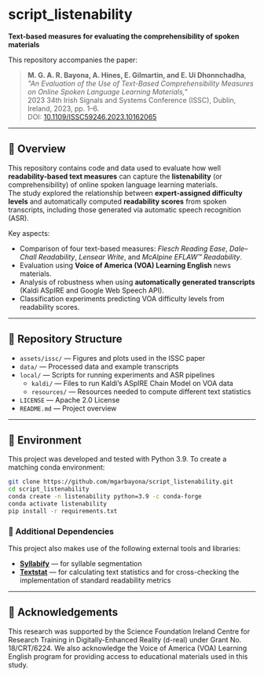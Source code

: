 # script_listenability

**Text-based measures for evaluating the comprehensibility of spoken materials**

This repository accompanies the paper:

> **M. G. A. R. Bayona, A. Hines, E. Gilmartin, and E. Uí Dhonnchadha**,  
> *"An Evaluation of the Use of Text-Based Comprehensibility Measures on Online Spoken Language Learning Materials,"*  
> 2023 34th Irish Signals and Systems Conference (ISSC), Dublin, Ireland, 2023, pp. 1–6.  
> DOI: [10.1109/ISSC59246.2023.10162065](https://doi.org/10.1109/ISSC59246.2023.10162065)

---

## 📘 Overview

This repository contains code and data used to evaluate how well **readability-based text measures** can capture the **listenability** (or comprehensibility) of online spoken language learning materials.  
The study explored the relationship between **expert-assigned difficulty levels** and automatically computed **readability scores** from spoken transcripts, including those generated via automatic speech recognition (ASR).

Key aspects:
- Comparison of four text-based measures: *Flesch Reading Ease*, *Dale–Chall Readability*, *Lensear Write*, and *McAlpine EFLAW™ Readability*.
- Evaluation using **Voice of America (VOA) Learning English** news materials.
- Analysis of robustness when using **automatically generated transcripts** (Kaldi ASpIRE and Google Web Speech API).
- Classification experiments predicting VOA difficulty levels from readability scores.

---

## 🧩 Repository Structure

- `assets/issc/` — Figures and plots used in the ISSC paper  
- `data/` — Processed data and example transcripts  
- `local/` — Scripts for running experiments and ASR pipelines  
  - `kaldi/` — Files to run Kaldi’s ASpIRE Chain Model on VOA data  
  - `resources/` — Resources needed to compute different text statistics  
- `LICENSE` — Apache 2.0 License  
- `README.md` — Project overview  


---

## 🧰 Environment
This project was developed and tested with Python 3.9. To create a matching conda environment:

```bash
git clone https://github.com/mgarbayona/script_listenability.git
cd script_listenability
conda create -n listenability python=3.9 -c conda-forge
conda activate listenability
pip install -r requirements.txt
```

### 🧩 Additional Dependencies

This project also makes use of the following external tools and libraries:

- **[Syllabify](https://github.com/cainesap/syllabify)** — for syllable segmentation  
- **[Textstat](https://github.com/textstat/textstat)** — for calculating text statistics and for cross-checking the implementation of standard readability metrics


---

## 🧠 Acknowledgements

This research was supported by the Science Foundation Ireland Centre for Research Training in Digitally-Enhanced Reality (d-real) under Grant No. 18/CRT/6224.
We also acknowledge the Voice of America (VOA) Learning English program for providing access to educational materials used in this study.
